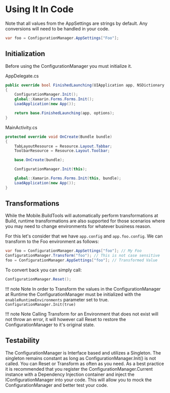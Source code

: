 # Using It In Code

Note that all values from the AppSettings are strings by default. Any conversions will need to be handled in your code.

```csharp
var foo = ConfigurationManager.AppSettings["Foo"];
```

## Initialization

Before using the ConfigurationManager you must initialize it.

AppDelegate.cs

```csharp
public override bool FinishedLaunching(UIApplication app, NSDictionary options)
{
    ConfigurationManager.Init();
    global::Xamarin.Forms.Forms.Init();
    LoadApplication(new App());

    return base.FinishedLaunching(app, options);
}
```

MainActivity.cs

```csharp
protected override void OnCreate(Bundle bundle)
{
    TabLayoutResource = Resource.Layout.Tabbar;
    ToolbarResource = Resource.Layout.Toolbar;

    base.OnCreate(bundle);

    ConfigurationManager.Init(this);

    global::Xamarin.Forms.Forms.Init(this, bundle);
    LoadApplication(new App());
}
```

## Transformations

While the Mobile.BuildTools will automatically perform transformations at Build, runtime transformations are also supported for those scenarios where you may need to change environments for whatever business reason.

For this let's consider that we have `app.config` and `app.foo.config`. We can transform to the Foo environment as follows:

```csharp
var foo = ConfigurationManager.AppSettings["foo"]; // My Foo
ConfigurationManager.Transform("foo"); // This is not case sensitive
foo = ConfigurationManager.AppSettings["foo"]; // Transformed Value
```

To convert back you can simply call:

```csharp
ConfigurationManager.Reset();
```

!!! note Note
    In order to Transform the values in the ConfigurationManager at Runtime the ConfigurationManager must be initialized with the `enableRuntimeEnvironments` parameter set to true. `ConfigurationManager.Init(true)`

!!! note Note
    Calling Transform for an Environment that does not exist will not throw an error, it will however call Reset to restore the ConfigurationManager to it's original state.

## Testability

The ConfigurationManager is Interface based and utilizes a Singleton. The singleton remains constant as long as ConfigurationManager.Init() is not called. You can Reset or Transform as often as you need. As a best practice it is recommended that you register the ConfigurationManager.Current instance with a Dependency Injection container and inject the IConfigurationManager into your code. This will allow you to mock the ConfigurationManager and better test your code.